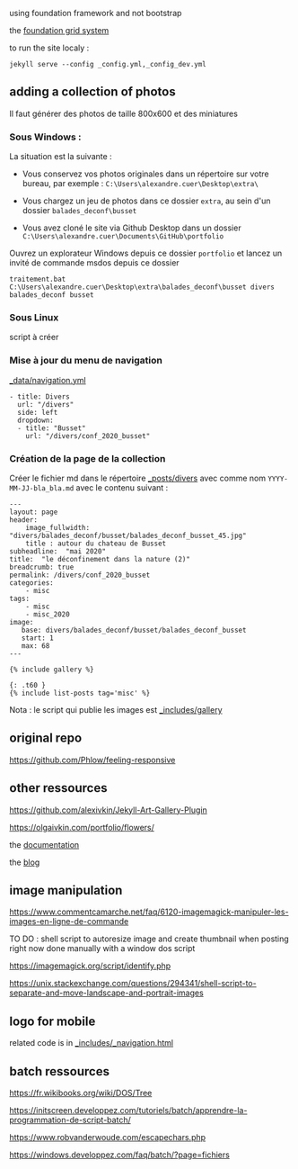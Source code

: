 using foundation framework and not bootstrap 

the [foundation grid system](https://get.foundation/sites/docs-v5/components/grid.html)

to run the site localy :

```
jekyll serve --config _config.yml,_config_dev.yml
```

## adding a collection of photos

Il faut générer des photos de taille 800x600 et des miniatures

### Sous Windows :

La situation est la suivante :

- Vous conservez vos photos originales dans un répertoire sur votre bureau, par exemple : `C:\Users\alexandre.cuer\Desktop\extra\`

- Vous chargez un jeu de photos dans ce dossier `extra`, au sein d'un dossier `balades_deconf\busset`

- Vous avez cloné le site via Github Desktop dans un dossier `C:\Users\alexandre.cuer\Documents\GitHub\portfolio`

Ouvrez un explorateur Windows depuis ce dossier `portfolio` et lancez un invité de commande msdos depuis ce dossier

```
traitement.bat C:\Users\alexandre.cuer\Desktop\extra\balades_deconf\busset divers balades_deconf busset
```

### Sous Linux

script à créer

### Mise à jour du menu de navigation 

[_data/navigation.yml](_data/navigation.yml)

```
- title: Divers
  url: "/divers"
  side: left
  dropdown:
  - title: "Busset"
    url: "/divers/conf_2020_busset"
```

### Création de la page de la collection 

Créer le fichier md dans le répertoire [_posts/divers](_posts/divers) avec comme nom `YYYY-MM-JJ-bla_bla.md` avec le contenu suivant :

```
---
layout: page
header:
    image_fullwidth: "divers/balades_deconf/busset/balades_deconf_busset_45.jpg"
    title : autour du chateau de Busset
subheadline:  "mai 2020"
title:  "le déconfinement dans la nature (2)"
breadcrumb: true
permalink: /divers/conf_2020_busset
categories:
    - misc
tags:
    - misc
    - misc_2020
image:
   base: divers/balades_deconf/busset/balades_deconf_busset
   start: 1
   max: 68
---

{% include gallery %}

{: .t60 }
{% include list-posts tag='misc' %}
```
Nota : le script qui publie les images est [_includes/gallery](_includes/gallery)

## original repo

https://github.com/Phlow/feeling-responsive

## other ressources

https://github.com/alexivkin/Jekyll-Art-Gallery-Plugin

https://olgaivkin.com/portfolio/flowers/

the [documentation](https://alexandrecuer.github.io/portfolio/documentation)

the [blog](https://alexandrecuer.github.io/portfolio/blog)

## image manipulation

https://www.commentcamarche.net/faq/6120-imagemagick-manipuler-les-images-en-ligne-de-commande

TO DO : shell script to autoresize image and create thumbnail when posting
right now done manually with a window dos script 

https://imagemagick.org/script/identify.php

https://unix.stackexchange.com/questions/294341/shell-script-to-separate-and-move-landscape-and-portrait-images

## logo for mobile

related code is in [_includes/_navigation.html](_includes/_navigation.html)

## batch ressources

https://fr.wikibooks.org/wiki/DOS/Tree

https://initscreen.developpez.com/tutoriels/batch/apprendre-la-programmation-de-script-batch/

https://www.robvanderwoude.com/escapechars.php

https://windows.developpez.com/faq/batch/?page=fichiers
